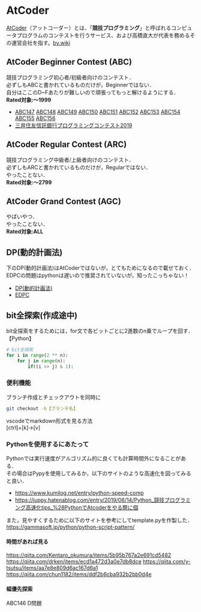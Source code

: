 # AtCoder
[AtCoder](https://atcoder.jp/home)（アットコーダー）とは、「**競技プログラミング**」と呼ばれるコンピュータプログラムのコンテストを行うサービス、および高橋直大が代表を務めるその運営会社を指す。[by.wiki](https://ja.wikipedia.org/wiki/AtCoder)

## AtCoder Beginner Contest (ABC)  
競技プログラミング初心者/初級者向けのコンテスト．  
必ずしもABCと書かれているものだけが，Beginnerではない．  
自分はここのD~Fあたりが難しいので頑張ってもっと解けるようにする．  
**Rated対象:～1999**
* [ABC147](https://atcoder.jp/contests/abc147)
[ABC148](https://atcoder.jp/contests/abc148)
[ABC149](https://atcoder.jp/contests/abc149)
[ABC150](https://atcoder.jp/contests/abc150)
[ABC151](https://atcoder.jp/contests/abc151)
[ABC152](https://atcoder.jp/contests/abc152)
[ABC153](https://atcoder.jp/contests/abc153)
[ABC154](https://atcoder.jp/contests/abc154)
[ABC155](https://atcoder.jp/contests/abc155)
[ABC156](https://atcoder.jp/contests/abc156)
* [三井住友信託銀行プログラミングコンテスト2019](https://atcoder.jp/contests/sumitrust2019)

## AtCoder Regular Contest (ARC)
競技プログラミング中級者/上級者向けのコンテスト．  
必ずしもARCと書かれているものだけが，Regularではない．  
やったことない．  
**Rated対象:～2799**

## AtCoder Grand Contest (AGC)
やばいやつ．  
やったことない．  
**Rated対象:ALL**

## DP(動的計画法)
下のDP(動的計画法)はAtCoderではないが，とてもためになるので載せておく． 
EDPCの問題はpythonは遅いので推奨されていないが，知ったこっちゃない！ 
* [DP(動的計画法)](https://qiita.com/drken/items/a5e6fe22863b7992efdb)  
* [EDPC](https://atcoder.jp/contests/dp)

## bit全探索(作成途中)
bit全探索をするためには，for文で各ビットごとに2進数のn乗でループを回す．  
【Python】
```python
# bit全探索
for i in range(2 ** n):
    for j in range(n):
        if((i >> j) & 1):
```

### 便利機能
ブランチ作成とチェックアウトを同時に
```bash
git checkout -b【ブランチ名】
```
vscodeでmarkdown形式を見る方法  
[ctrl]+[k]→[v]  

### Pythonを使用するにあたって
Pythonでは実行速度がアルゴリズム的に良くても計算時間外になることがある．  
その場合はPypyを使用してみるか，以下のサイトのような高速化を図ってみると良い．  
* https://www.kumilog.net/entry/python-speed-comp  
* https://juppy.hatenablog.com/entry/2019/06/14/Python_競技プログラミング高速化tips_%28PythonでAtcoderをやる際に個  

また，見やすくするために以下のサイトを参考にしてtemplate.pyを作製した．   
https://gammasoft.jp/python/python-script-pattern/  

#### 時間があれば見る
https://qiita.com/Kentaro_okumura/items/5b95b767a2e691cd5482
https://qiita.com/drken/items/ecd1a472d3a0e7db8dce
https://qiita.com/y-tsutsu/items/aa7e8e809d6ac167d6a1
https://qiita.com/chun1182/items/ddf2b6cba932b2bb0d4e

#### 幅優先探索
ABC146 D問題

